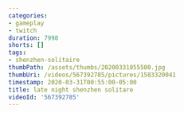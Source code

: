 ```yaml
---
categories:
- gameplay
- twitch
duration: 7998
shorts: []
tags:
- shenzhen-solitaire
thumbPath: /assets/thumbs/20200331055500.jpg
thumbUri: /videos/567392785/pictures/1583320041
timestamp: 2020-03-31T00:55:00-05:00
title: late night shenzhen solitare
videoId: '567392785'
---
```

